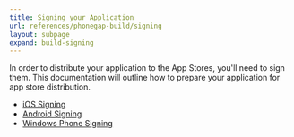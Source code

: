 ```yaml
---
title: Signing your Application
url: references/phonegap-build/signing
layout: subpage
expand: build-signing
---
```


In order to distribute your application to the App Stores, you'll need to sign them. This documentation will outline how to prepare your application for app store distribution.

- [iOS Signing](ios)
- [Android Signing](android)
- [Windows Phone Signing](windows)